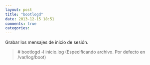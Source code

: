 ```yaml
---
layout: post
title: "bootlogd"
date: 2013-12-15 18:51
comments: true
categories: 
---
```

Grabar los mensajes de inicio de sesión.

>\# bootlogd -l inicio.log (Especificando archivo. Por defecto en /var/log/boot)

